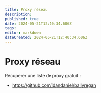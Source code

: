 ```yaml
---
title: Proxy réseau
description: 
published: true
date: 2024-05-21T12:40:34.606Z
tags: 
editor: markdown
dateCreated: 2024-05-21T12:40:34.606Z
---
```


# Proxy réseau

Récuperer une liste de proxy gratuit :

- <https://github.com/idandaniel/ballyregan>
